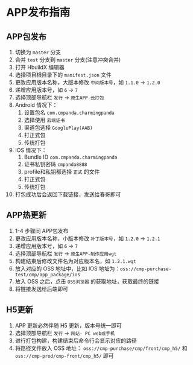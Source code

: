 # APP发布指南

## APP包发布

1. 切换为 `master` 分支
2. 合并 `test` 分支到 `master` 分支(注意冲突合并)
3. 打开 HbuildX 编辑器
4. 选择项目根目录下的 `manifest.json` 文件
5. 更改应用版本名称，大版本修改 `中间版本号`，如 `1.1.0` -> `1.2.0`
6. 递增应用版本号，如 `6` -> `7`
7. 选择顶部导航栏 `发行` -> `原生APP-云打包`
8. Android 情况下：
   1. 设置包名 `com.cmpanda.charmingpanda`
   2. 选择使用 `云端证书`
   3. 渠道包选择 `GooglePlay(AAB)`
   4. 打正式包
   5. 传统打包
9. IOS 情况下：
   1. Bundle ID `com.cmpanda.charmingpanda`
   2. 证书私钥密码 `cmpanda8888`
   3. profile和私钥都选择 `正式` 的文件
   4. 打正式包
   5. 传统打包
10. 打包成功后会返回下载链接，发送给春哥即可

## APP热更新

1. 1-4 步骤同 APP包发布
2. 更改应用版本名称，小版本修改 `补丁版本号`，如 `1.2.0` -> `1.2.1`
3. 递增应用版本号，如 `6` -> `7`
4. 选择顶部导航栏 `发行` -> `原生APP-制作应用wgt`
5. 构建结束后修改文件名为对应版本名，如 `1.2.1.wgt`
6. 放入对应的 OSS 地址中，比如 IOS 地址为：`oss://cmp-purchase-test/cmp/app_package/ios`
7. 放入 OSS 之后，点击 `OSS浏览器` 的获取地址，获取最终的链接
8. 将链接发送给后端即可

## H5更新

1. APP 更新必然伴随 H5 更新，版本号统一即可
2. 选择顶部导航栏 `发行` -> `网站- PC web或手机`
3. 进行打包构建，构建结束后命令行会显示对应的路径
4. 将路径文件放入 OSS 地址： `oss://cmp-purchase/cmp/front/cmp_h5/` 和 `oss://cmp-prod/cmp-front/cmp_h5/` 即可
